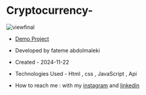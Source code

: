 # Cryptocurrency-
 ![viewfinal](https://github.com/user-attachments/assets/ed4364d6-dc53-481b-8853-35f0c0a57017)
- [Demo Project]( https://fatemeabdolmaleki.github.io/Cryptocurrency-/)

- Developed by fateme abdolmaleki

- Created - 2024-11-22

- Technologies Used - Html , css , JavaScript , Api

- How to reach me : with my [instagram](https://www.instagram.com/fatemeabdolmaleki_) and [linkedin](https://www.linkedin.com/in/fateme-abdolmaleki/)
